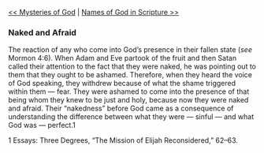 [<< Mysteries of God](Mysteries%20of%20God.md)  |  [Names of God in Scripture >>](Names%20of%20God%20in%20Scripture.md)

### Naked and Afraid
The reaction of any who come into God’s presence in their fallen state (*see* Mormon 4:6). When Adam and Eve partook of the fruit and then Satan called their attention to the fact that they were naked, he was pointing out to them that they ought to be ashamed. Therefore, when they heard the voice of God speaking, they withdrew because of what the shame triggered within them — fear. They were ashamed to come into the presence of that being whom they knew to be just and holy, because now they were naked and afraid. Their “nakedness” before God came as a consequence of understanding the difference between what they were — sinful — and what God was — perfect.1



1 Essays: Three Degrees, “The Mission of Elijah Reconsidered,” 62–63.
